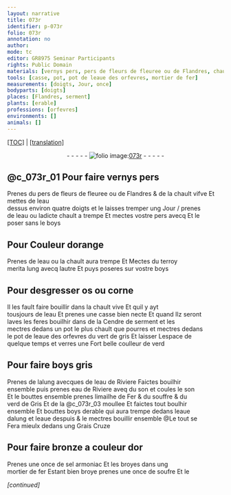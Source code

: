 ```yaml
---
layout: narrative
title: 073r
identifier: p-073r
folio: 073r
annotation: no
author:
mode: tc
editor: GR8975 Seminar Participants
rights: Public Domain
materials: [vernys pers, pers de fleurs de fleuree ou de Flandres, chault vifve, eau, chault, pers, boys, terroy merita, os, corne, chault vive, Cendre de serment, eaue des orfevres, vert de gris, alung, eau de Riviere, son, limailhe de Fer, souffre, verd de Gris, moullee, boys derable, eaue dalung, eaue despuis, Grais, bronze, sel armoniac, fer, soufre]
tools: [casse, pot, pot de leaue des orfevres, mortier de fer]
measurements: [doigts, Jour, once]
bodyparts: [doigts]
places: [Flandres, serment]
plants: [erable]
professions: [orfevres]
environments: []
animals: []
---
```


 <p><a href="{{ site.baseurl }}/diplomatic/">[TOC]</a> | <a href="{{ site.baseurl }}/texts/p-073r_tl/" target="_blank">[translation]</a></p><div class="folio" align="center">- - - - - <a href="http://gallica.bnf.fr/ark:/12148/btv1b10500001g/f151.image" target="_blank"><img src="https://cu-mkp.github.io/2017-workshop-edition/assets/photo-icon.png" alt="folio image: " style="display:inline-block; margin-bottom:-3px;"/>073r</a> - - - - - </div>  
  

## @c_073r_01 Pour faire <span class="m">vernys pers</span>

 
Prenes du <span class="m">pers de fleurs <span class="add">de fleuree ou de <span class="pl">Flandres</span></span></span> & de la <span class="m">chault vifve</span> Et mettes de l<span class="m">eau</span><br/> dessus environ quatre <span class="ms"><span class="bp">doigts</span></span> et le laisses tremper ung <span class="ms"><span class="tmp">Jour</span></span> / prenes<br/> de l<span class="m">eau</span> ou lad<span class="exp">icte</span> <span class="m">chault</span> a trempe Et mectes v<span class="exp">ost</span>re <span class="m">pers</span> avecq Et le<br/> poser sans le <span class="m">boys</span>
 
 
  

## Pour Couleur dorange

 
Prenes de l<span class="m">eau</span> ou la <span class="m">chault</span> aura trempe Et Mectes du <span class="m">terroy<br/> merita</span> lung avecq lau<span class="exp">tr</span>e Et puys poseres sur v<span class="exp">ost</span>re <span class="m">boys</span>
 
 
  

## Pour desgresser <span class="m">os</span> ou <span class="m">corne</span>

 
Il les fault faire bouillir dans la <span class="m">chault vive</span> Et quil y ayt<br/> tousjours de l<span class="m">eau</span> Et prenes une <span class="tl">casse</span> bien necte Et quand Ilz seront<br/> laves les feres bouilhir dans de la <span class="m">Cendre de <span class="pl">serment</span></span> et les<br/> mectres dedans un <span class="tl">pot</span> le plus chault q<span class="exp">ue</span> pourres et mectres dedans<br/> le <span class="tl">pot de l<span class="m">eaue des <span class="pro">orfevres</span></span></span> du <span class="m">vert de gris</span> Et laisser Lespace de<br/> quelque temps et verres une Fort belle coulleur de verd
 
 
  

## Pour faire <span class="m">boys</span> gris

 
Prenes de l<span class="m">alung</span> avecques de l<span class="m">eau de Riviere</span> Faictes bouilhir<br/> ensemble puis prenes <span class="m">eau de Riviere</span> aveq du <span class="m">son</span> et coules le <span class="m">son</span><br/> Et le bouttes ensemble prenes <span class="m">limailhe de Fer</span> & du <span class="m">souffre</span> & du<br/> <span class="m">verd de Gris</span> Et de la <span class="add">@c_073r_03 <span class="m">moullee</span></span>  Et faictes tout boulhir<br/> ensemble Et bouttes <span class="m">boys d<span class="pa">erable</span></span> q<span class="exp">ui</span> aura trempe dedans l<span class="m">eaue<br/> dalung</span> et l<span class="m">eaue despuis</span> & le mectres bouillir ensemble <span class="add">@Le tout se<br/> Fera mieulx dedans ung <span class="m">Grais</span> Cruze</span>
 
 
  

## Pour faire <span class="m">bronze</span> a couleur dor

 
Prenes une <span class="ms">once</span> de <span class="m">sel armoniac</span> Et les broyes dans ung<br/> <span class="tl">mortier de <span class="m">fer</span></span> Estant bien broye prenes une <span class="ms">once</span> de <span class="m">soufre</span> Et le
 
*[continued]*
 
 